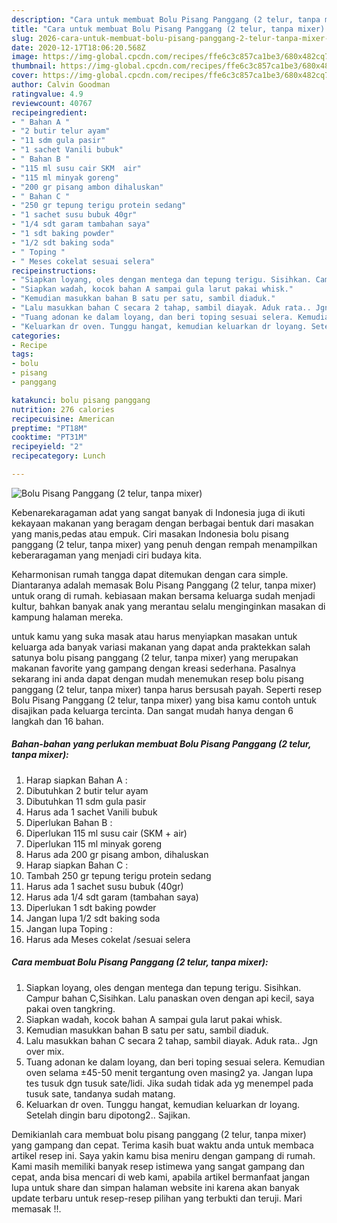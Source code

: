 ```yaml
---
description: "Cara untuk membuat Bolu Pisang Panggang (2 telur, tanpa mixer) Homemade"
title: "Cara untuk membuat Bolu Pisang Panggang (2 telur, tanpa mixer) Homemade"
slug: 2026-cara-untuk-membuat-bolu-pisang-panggang-2-telur-tanpa-mixer-homemade
date: 2020-12-17T18:06:20.568Z
image: https://img-global.cpcdn.com/recipes/ffe6c3c857ca1be3/680x482cq70/bolu-pisang-panggang-2-telur-tanpa-mixer-foto-resep-utama.jpg
thumbnail: https://img-global.cpcdn.com/recipes/ffe6c3c857ca1be3/680x482cq70/bolu-pisang-panggang-2-telur-tanpa-mixer-foto-resep-utama.jpg
cover: https://img-global.cpcdn.com/recipes/ffe6c3c857ca1be3/680x482cq70/bolu-pisang-panggang-2-telur-tanpa-mixer-foto-resep-utama.jpg
author: Calvin Goodman
ratingvalue: 4.9
reviewcount: 40767
recipeingredient:
- " Bahan A "
- "2 butir telur ayam"
- "11 sdm gula pasir"
- "1 sachet Vanili bubuk"
- " Bahan B "
- "115 ml susu cair SKM  air"
- "115 ml minyak goreng"
- "200 gr pisang ambon dihaluskan"
- " Bahan C "
- "250 gr tepung terigu protein sedang"
- "1 sachet susu bubuk 40gr"
- "1/4 sdt garam tambahan saya"
- "1 sdt baking powder"
- "1/2 sdt baking soda"
- " Toping "
- " Meses cokelat sesuai selera"
recipeinstructions:
- "Siapkan loyang, oles dengan mentega dan tepung terigu. Sisihkan. Campur bahan C,Sisihkan. Lalu panaskan oven dengan api kecil, saya pakai oven tangkring."
- "Siapkan wadah, kocok bahan A sampai gula larut pakai whisk."
- "Kemudian masukkan bahan B satu per satu, sambil diaduk."
- "Lalu masukkan bahan C secara 2 tahap, sambil diayak. Aduk rata.. Jgn over mix."
- "Tuang adonan ke dalam loyang, dan beri toping sesuai selera. Kemudian oven selama ±45-50 menit tergantung oven masing2 ya. Jangan lupa tes tusuk dgn tusuk sate/lidi. Jika sudah tidak ada yg menempel pada tusuk sate, tandanya sudah matang."
- "Keluarkan dr oven. Tunggu hangat, kemudian keluarkan dr loyang. Setelah dingin baru dipotong2.. Sajikan."
categories:
- Recipe
tags:
- bolu
- pisang
- panggang

katakunci: bolu pisang panggang 
nutrition: 276 calories
recipecuisine: American
preptime: "PT18M"
cooktime: "PT31M"
recipeyield: "2"
recipecategory: Lunch

---
```



![Bolu Pisang Panggang (2 telur, tanpa mixer)](https://img-global.cpcdn.com/recipes/ffe6c3c857ca1be3/680x482cq70/bolu-pisang-panggang-2-telur-tanpa-mixer-foto-resep-utama.jpg)

Kebenarekaragaman adat yang sangat banyak di Indonesia juga di ikuti kekayaan makanan yang beragam dengan berbagai bentuk dari masakan yang manis,pedas atau empuk. Ciri masakan Indonesia bolu pisang panggang (2 telur, tanpa mixer) yang penuh dengan rempah menampilkan keberaragaman yang menjadi ciri budaya kita.




Keharmonisan rumah tangga dapat ditemukan dengan cara simple. Diantaranya adalah memasak Bolu Pisang Panggang (2 telur, tanpa mixer) untuk orang di rumah. kebiasaan makan bersama keluarga sudah menjadi kultur, bahkan banyak anak yang merantau selalu menginginkan masakan di kampung halaman mereka.

untuk kamu yang suka masak atau harus menyiapkan masakan untuk keluarga ada banyak variasi makanan yang dapat anda praktekkan salah satunya bolu pisang panggang (2 telur, tanpa mixer) yang merupakan makanan favorite yang gampang dengan kreasi sederhana. Pasalnya sekarang ini anda dapat dengan mudah menemukan resep bolu pisang panggang (2 telur, tanpa mixer) tanpa harus bersusah payah.
Seperti resep Bolu Pisang Panggang (2 telur, tanpa mixer) yang bisa kamu contoh untuk disajikan pada keluarga tercinta. Dan sangat mudah hanya dengan 6 langkah dan 16 bahan.


<!--inarticleads1-->

##### Bahan-bahan yang perlukan membuat Bolu Pisang Panggang (2 telur, tanpa mixer):

1. Harap siapkan  Bahan A :
1. Dibutuhkan 2 butir telur ayam
1. Dibutuhkan 11 sdm gula pasir
1. Harus ada 1 sachet Vanili bubuk
1. Diperlukan  Bahan B :
1. Diperlukan 115 ml susu cair (SKM + air)
1. Diperlukan 115 ml minyak goreng
1. Harus ada 200 gr pisang ambon, dihaluskan
1. Harap siapkan  Bahan C :
1. Tambah 250 gr tepung terigu protein sedang
1. Harus ada 1 sachet susu bubuk (40gr)
1. Harus ada 1/4 sdt garam (tambahan saya)
1. Diperlukan 1 sdt baking powder
1. Jangan lupa 1/2 sdt baking soda
1. Jangan lupa  Toping :
1. Harus ada  Meses cokelat /sesuai selera




<!--inarticleads2-->

##### Cara membuat  Bolu Pisang Panggang (2 telur, tanpa mixer):

1. Siapkan loyang, oles dengan mentega dan tepung terigu. Sisihkan. Campur bahan C,Sisihkan. Lalu panaskan oven dengan api kecil, saya pakai oven tangkring.
1. Siapkan wadah, kocok bahan A sampai gula larut pakai whisk.
1. Kemudian masukkan bahan B satu per satu, sambil diaduk.
1. Lalu masukkan bahan C secara 2 tahap, sambil diayak. Aduk rata.. Jgn over mix.
1. Tuang adonan ke dalam loyang, dan beri toping sesuai selera. Kemudian oven selama ±45-50 menit tergantung oven masing2 ya. Jangan lupa tes tusuk dgn tusuk sate/lidi. Jika sudah tidak ada yg menempel pada tusuk sate, tandanya sudah matang.
1. Keluarkan dr oven. Tunggu hangat, kemudian keluarkan dr loyang. Setelah dingin baru dipotong2.. Sajikan.




Demikianlah cara membuat bolu pisang panggang (2 telur, tanpa mixer) yang gampang dan cepat. Terima kasih buat waktu anda untuk membaca artikel resep ini. Saya yakin kamu bisa meniru dengan gampang di rumah. Kami masih memiliki banyak resep istimewa yang sangat gampang dan cepat, anda bisa mencari di web kami, apabila artikel bermanfaat jangan lupa untuk share dan simpan halaman website ini karena akan banyak update terbaru untuk resep-resep pilihan yang terbukti dan teruji. Mari memasak !!. 
